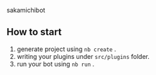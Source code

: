 sakamichibot

## How to start

1. generate project using `nb create` .
2. writing your plugins under `src/plugins` folder.
3. run your bot using `nb run` .
